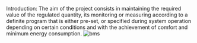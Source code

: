 Introduction:
The aim of the project consists in maintaining the required value of the regulated quantity, its monitoring or measuring according to a definite program that is either pre-set, or specified during system operation depending on certain conditions and with the achievement of comfort and minimum energy consumption.
![bms](https://user-images.githubusercontent.com/81442784/211212726-9967d095-9c39-4719-801c-28e76f7afd61.jpg)
